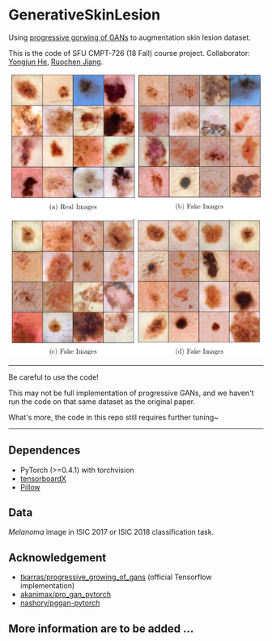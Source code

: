 # GenerativeSkinLesion  

Using [progressive gorwing of GANs](https://arxiv.org/abs/1710.10196) to augmentation skin lesion dataset.  

This is the code of SFU CMPT-726 (18 Fall) course project. Collaborator: [Yongjun He](https://github.com/Nju141250047), [Ruochen Jiang](https://github.com/VHUCXAONG).   

![](https://github.com/SaoYan/GenerativeSkinLesion/blob/master/all_images.png)   

***

Be careful to use the code!  

This may not be full implementation of progressive GANs, and we haven't run the code on that same dataset as the original paper.  

What's more, the code in this repo still requires further tuning~

***

## Dependences  
* PyTorch (>=0.4.1) with torchvision  
* [tensorboardX](https://github.com/lanpa/tensorboardX)  
* [Pillow](https://github.com/python-pillow/Pillow)  

## Data  
*Melanoma* image in ISIC 2017 or ISIC 2018 classification task.  

## Acknowledgement  

* [tkarras/progressive_growing_of_gans](https://github.com/tkarras/progressive_growing_of_gans) (official Tensorflow implementation)  
* [akanimax/pro_gan_pytorch](https://github.com/akanimax/pro_gan_pytorch)  
* [nashory/pggan-pytorch](https://github.com/nashory/pggan-pytorch)  

## More information are to be added ...
